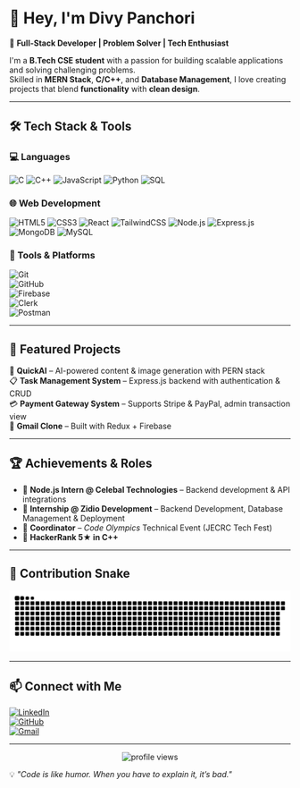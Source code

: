 # 👋 Hey, I'm Divy Panchori  

🚀 **Full-Stack Developer | Problem Solver | Tech Enthusiast**  

I'm a **B.Tech CSE student**  with a passion for building scalable applications and solving challenging problems.  
Skilled in **MERN Stack**, **C/C++**, and **Database Management**, I love creating projects that blend **functionality** with **clean design**.  

---

## 🛠️ Tech Stack & Tools  

### 💻 Languages  
![C](https://img.shields.io/badge/C-A8B9CC?style=for-the-badge&logo=c&logoColor=white)
![C++](https://img.shields.io/badge/C++-00599C?style=for-the-badge&logo=c%2B%2B&logoColor=white)
![JavaScript](https://img.shields.io/badge/JavaScript-F7E017?style=for-the-badge&logo=javascript&logoColor=black)
![Python](https://img.shields.io/badge/Python-3776AB?style=for-the-badge&logo=python&logoColor=white)
![SQL](https://img.shields.io/badge/SQL-336791?style=for-the-badge&logo=postgresql&logoColor=white)

### 🌐 Web Development  
![HTML5](https://img.shields.io/badge/HTML5-E34F26?style=for-the-badge&logo=html5&logoColor=white)
![CSS3](https://img.shields.io/badge/CSS3-1572B6?style=for-the-badge&logo=css3&logoColor=white)
![React](https://img.shields.io/badge/React-20232A?style=for-the-badge&logo=react&logoColor=61DAFB)
![TailwindCSS](https://img.shields.io/badge/Tailwind_CSS-38B2AC?style=for-the-badge&logo=tailwind-css&logoColor=white)
![Node.js](https://img.shields.io/badge/Node.js-339933?style=for-the-badge&logo=node.js&logoColor=white)
![Express.js](https://img.shields.io/badge/Express.js-000000?style=for-the-badge&logo=express&logoColor=white)
![MongoDB](https://img.shields.io/badge/MongoDB-4EA94B?style=for-the-badge&logo=mongodb&logoColor=white)
![MySQL](https://img.shields.io/badge/MySQL-005C84?style=for-the-badge&logo=mysql&logoColor=white)

### 🔧 Tools & Platforms  
![Git](https://img.shields.io/badge/Git-F05033?style=for-the-badge&logo=git&logoColor=white)  
![GitHub](https://img.shields.io/badge/GitHub-181717?style=for-the-badge&logo=github&logoColor=white)  
![Firebase](https://img.shields.io/badge/Firebase-FFCA28?style=for-the-badge&logo=firebase&logoColor=black)  
![Clerk](https://img.shields.io/badge/Clerk-4F46E5?style=for-the-badge&logo=clerk&logoColor=white)  
![Postman](https://img.shields.io/badge/Postman-FF6C37?style=for-the-badge&logo=postman&logoColor=white)  

---

## 📌 Featured Projects
🧠 **QuickAI** – AI-powered content & image generation with PERN stack   
📋 **Task Management System** – Express.js backend with authentication & CRUD   
💳 **Payment Gateway System** – Supports Stripe & PayPal, admin transaction view    
🚀 **Gmail Clone** – Built with Redux + Firebase     

---

## 🏆 Achievements & Roles  
- 💼 **Node.js Intern @ Celebal Technologies** – Backend development & API integrations  
- 💼 **Internship @ Zidio Development** – Backend Development, Database Management & Deployment  
- 🥇 **Coordinator** – *Code Olympics* Technical Event (JECRC Tech Fest)    
- 🌟 **HackerRank 5★ in C++**  

---



## 🐍 Contribution Snake  

![snake gif](https://raw.githubusercontent.com/divypanchori26/divypanchori26/output/github-contribution-grid-snake.svg)


---

## 📫 Connect with Me  
[![LinkedIn](https://img.shields.io/badge/LinkedIn-Divy%20Panchori-blue?style=for-the-badge&logo=linkedin)](https://linkedin.com/in/divy-panchori-cse)    
[![GitHub](https://img.shields.io/badge/GitHub-divypanchori26-black?style=for-the-badge&logo=github)](https://github.com/divypanchori26)     
[![Gmail](https://img.shields.io/badge/Email-divypanchori26%40gmail.com-red?style=for-the-badge&logo=gmail)](mailto:divypanchori26@gmail.com)     

---

<p align="center">
  <img src="https://komarev.com/ghpvc/?username=divypanchori26&label=Profile%20Views&color=0e75b6&style=flat" alt="profile views" />
</p>

💡 *"Code is like humor. When you have to explain it, it’s bad."*  
